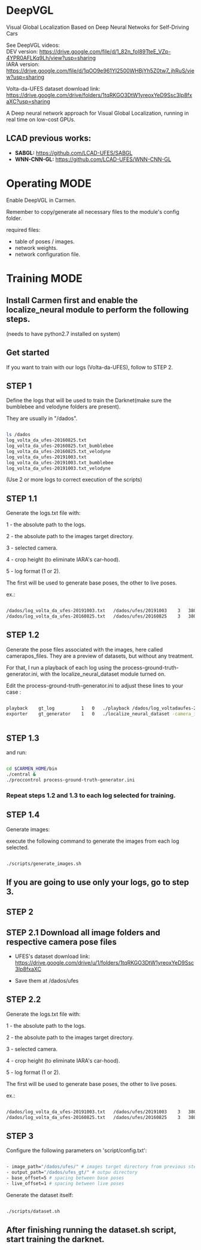 # DeepVGL
Visual Global Localization Based on  Deep Neural Netwoks for Self-Driving Cars

See DeepVGL videos: <br>
DEV  version: https://drive.google.com/file/d/1_82n_fol89TteE_VZp-4YPR0AFLKq9Lh/view?usp=sharing <br>
IARA version: https://drive.google.com/file/d/1qOO9e961YI2500WHBjYh5Z0tw7_jhRuS/view?usp=sharing <br>

Volta-da-UFES dataset download link: https://drive.google.com/drive/folders/1tqRKGO3DtW1yreoxYeD9Ssc3Ip8fxaXC?usp=sharing



A Deep neural network approach for Visual Global Localization, running in real time on low-cost GPUs.

## LCAD previous works:

- **SABGL:** https://github.com/LCAD-UFES/SABGL
- **WNN-CNN-GL:** https://github.com/LCAD-UFES/WNN-CNN-GL

# Operating MODE

Enable DeepVGL in Carmen.

Remember to copy/generate all necessary files to the module's config folder.

required files:
* table of poses / images.
* network weights.
* network configuration file.



# Training MODE

## Install Carmen first and enable the localize_neural module to perform the following steps.
(needs to have python2.7 installed on system)

## Get started
If you want to train with our logs (Volta-da-UFES), follow to STEP 2.

## STEP 1

Define the logs that will be used to train the Darknet(make sure the bumblebee and velodyne folders are present).

They are usually in "/dados".

```bash

ls /dados
log_volta_da_ufes-20160825.txt
log_volta_da_ufes-20160825.txt_bumblebee
log_volta_da_ufes-20160825.txt_velodyne
log_volta_da_ufes-20191003.txt
log_volta_da_ufes-20191003.txt_bumblebee
log_volta_da_ufes-20191003.txt_velodyne

```

(Use 2 or more logs to correct execution of the scripts)

## STEP 1.1

Generate the logs.txt file with:

1 - the absolute path to the logs.

2 - the absolute path to the images target directory.

3 - selected camera.

4 - crop height (to eliminate IARA's car-hood).

5 - log format (1 or 2).

The first will be used to generate base poses, the other to live poses.

ex.:

```bash

/dados/log_volta_da_ufes-20191003.txt   /dados/ufes/20191003    3   380     1
/dados/log_volta_da_ufes-20160825.txt   /dados/ufes/20160825    3   380     1

```

## STEP 1.2
Generate the pose files associated with the images, here called camerapos_files. They are a preview of datasets, but without any treatment.

For that, I run a playback of each log using the process-ground-truth-generator.ini, with the localize_neural_dataset module turned on.

Edit the process-ground-truth-generator.ini to adjust these lines to your case :

```bash

playback    gt_log          1   0   ./playback /dados/log_voltadaufes-20160825.txt
exporter    gt_generator    1   0   ./localize_neural_dataset -camera_id 3 -output_dir /dados/ufes/20160825 -output_txt /dados/ufes/camerapos-20160825.txt 
 
```
## STEP 1.3
and run:

```bash

cd $CARMEN_HOME/bin
./central &
./proccontrol process-ground-truth-generator.ini

```

### Repeat steps 1.2 and 1.3 to each log selected for training.

## STEP 1.4

Generate images:

execute the following command to generate the images from each log selected.

```bash

./scripts/generate_images.sh

```

## If you are going to use only your logs, go to step 3.

## STEP 2

## STEP 2.1 Download all image folders and respective camera pose files

- UFES's dataset download link: https://drive.google.com/drive/u/1/folders/1tqRKGO3DtW1yreoxYeD9Ssc3Ip8fxaXC

- Save them at /dados/ufes

## STEP 2.2

Generate the logs.txt file with:

1 - the absolute path to the logs.

2 - the absolute path to the images target directory.

3 - selected camera.

4 - crop height (to eliminate IARA's car-hood).

5 - log format (1 or 2).

The first will be used to generate base poses, the other to live poses.

ex.:

```bash

/dados/log_volta_da_ufes-20191003.txt   /dados/ufes/20191003    3   380     1
/dados/log_volta_da_ufes-20160825.txt   /dados/ufes/20160825    3   380     1

```

## STEP 3

Configure the following parameters on \'script/config.txt\':

```bash

- image_path="/dados/ufes/" # images target directory from previous steps
- output_path="/dados/ufes_gt/" # outpu directory 
- base_offset=5 # spacing between base poses
- live_offset=1 # spacing between live poses

```

Generate the dataset itself:

```bash

./scripts/dataset.sh

```

## After finishing running the dataset.sh script, start training the darknet.

